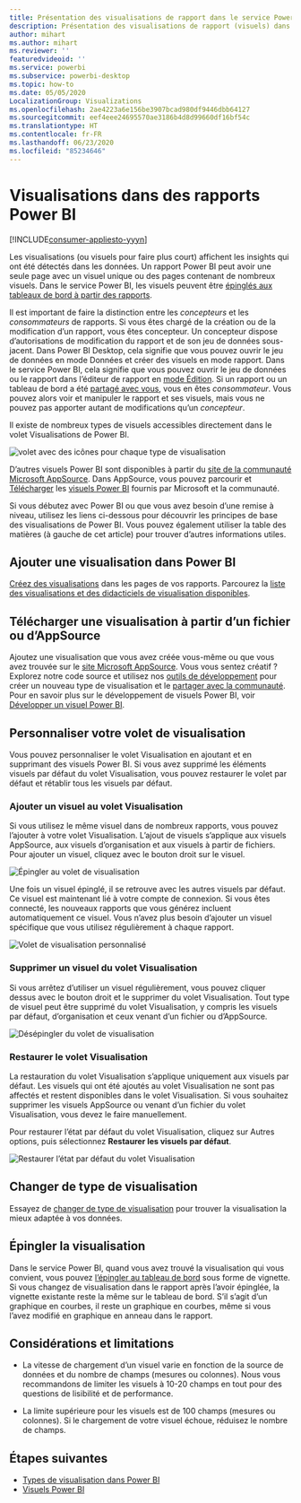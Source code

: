 ```yaml
---
title: Présentation des visualisations de rapport dans le service Power BI et dans Power BI Desktop
description: Présentation des visualisations de rapport (visuels) dans Microsoft Power BI.
author: mihart
ms.author: mihart
ms.reviewer: ''
featuredvideoid: ''
ms.service: powerbi
ms.subservice: powerbi-desktop
ms.topic: how-to
ms.date: 05/05/2020
LocalizationGroup: Visualizations
ms.openlocfilehash: 2ae4223a6e156be3907bcad980df9446dbb64127
ms.sourcegitcommit: eef4eee24695570ae3186b4d8d99660df16bf54c
ms.translationtype: HT
ms.contentlocale: fr-FR
ms.lasthandoff: 06/23/2020
ms.locfileid: "85234646"
---
```

# <a name="visualizations-in-power-bi-reports"></a>Visualisations dans des rapports Power BI

[!INCLUDE[consumer-appliesto-yyyn](../includes/consumer-appliesto-yyyn.md)]    

Les visualisations (ou visuels pour faire plus court) affichent les insights qui ont été détectés dans les données. Un rapport Power BI peut avoir une seule page avec un visuel unique ou des pages contenant de nombreux visuels. Dans le service Power BI, les visuels peuvent être [épinglés aux tableaux de bord à partir des rapports](../create-reports/service-dashboard-pin-tile-from-report.md).

Il est important de faire la distinction entre les *concepteurs* et les *consommateurs* de rapports.  Si vous êtes chargé de la création ou de la modification d’un rapport, vous êtes concepteur.  Un concepteur dispose d’autorisations de modification du rapport et de son jeu de données sous-jacent. Dans Power BI Desktop, cela signifie que vous pouvez ouvrir le jeu de données en mode Données et créer des visuels en mode rapport. Dans le service Power BI, cela signifie que vous pouvez ouvrir le jeu de données ou le rapport dans l’éditeur de rapport en [mode Édition](../consumer/end-user-reading-view.md). Si un rapport ou un tableau de bord a été [partagé avec vous](../consumer/end-user-shared-with-me.md), vous en êtes *consommateur*. Vous pouvez alors voir et manipuler le rapport et ses visuels, mais vous ne pouvez pas apporter autant de modifications qu’un *concepteur*.

Il existe de nombreux types de visuels accessibles directement dans le volet Visualisations de Power BI.

![volet avec des icônes pour chaque type de visualisation](media/power-bi-report-visualizations/power-bi-icons.png)

D’autres visuels Power BI sont disponibles à partir du [site de la communauté Microsoft AppSource](https://appsource.microsoft.com). Dans AppSource, vous pouvez parcourir et [Télécharger](https://appsource.microsoft.com/marketplace/apps?page=1&product=power-bi-visuals) les [visuels Power BI](../developer/visuals/custom-visual-develop-tutorial.md) fournis par Microsoft et la communauté.

Si vous débutez avec Power BI ou que vous avez besoin d’une remise à niveau, utilisez les liens ci-dessous pour découvrir les principes de base des visualisations de Power BI.  Vous pouvez également utiliser la table des matières (à gauche de cet article) pour trouver d’autres informations utiles.

## <a name="add-a-visualization-in-power-bi"></a>Ajouter une visualisation dans Power BI

[Créez des visualisations](power-bi-report-add-visualizations-i.md) dans les pages de vos rapports. Parcourez la [liste des visualisations et des didacticiels de visualisation disponibles](power-bi-visualization-types-for-reports-and-q-and-a.md). 

## <a name="upload-a-visualization-from-a-file-or-from-appsource"></a>Télécharger une visualisation à partir d’un fichier ou d’AppSource

Ajoutez une visualisation que vous avez créée vous-même ou que vous avez trouvée sur le [site Microsoft AppSource](https://appsource.microsoft.com/marketplace/apps?product=power-bi-visuals). Vous vous sentez créatif ? Explorez notre code source et utilisez nos [outils de développement](../developer/visuals/custom-visual-develop-tutorial.md) pour créer un nouveau type de visualisation et le [partager avec la communauté](../developer/visuals/office-store.md). Pour en savoir plus sur le développement de visuels Power BI, voir [Développer un visuel Power BI](../developer/visuals/custom-visual-develop-tutorial.md).

## <a name="personalize-your-visualization-pane"></a>Personnaliser votre volet de visualisation

Vous pouvez personnaliser le volet Visualisation en ajoutant et en supprimant des visuels Power BI. Si vous avez supprimé les éléments visuels par défaut du volet Visualisation, vous pouvez restaurer le volet par défaut et rétablir tous les visuels par défaut.

### <a name="add-a-visual-to-the-visualization-pane"></a>Ajouter un visuel au volet Visualisation

Si vous utilisez le même visuel dans de nombreux rapports, vous pouvez l’ajouter à votre volet Visualisation. L’ajout de visuels s’applique aux visuels AppSource, aux visuels d’organisation et aux visuels à partir de fichiers. Pour ajouter un visuel, cliquez avec le bouton droit sur le visuel.

![Épingler au volet de visualisation](media/power-bi-report-visualizations/power-bi-pin-custom-visual-option.png)

Une fois un visuel épinglé, il se retrouve avec les autres visuels par défaut. Ce visuel est maintenant lié à votre compte de connexion. Si vous êtes connecté, les nouveaux rapports que vous générez incluent automatiquement ce visuel. Vous n’avez plus besoin d’ajouter un visuel spécifique que vous utilisez régulièrement à chaque rapport.

![Volet de visualisation personnalisé](media/power-bi-report-visualizations/power-bi-personalized-visualization-pane.png)

### <a name="remove-a-visual-from-the-visualization-pane"></a>Supprimer un visuel du volet Visualisation

Si vous arrêtez d’utiliser un visuel régulièrement, vous pouvez cliquer dessus avec le bouton droit et le supprimer du volet Visualisation. Tout type de visuel peut être supprimé du volet Visualisation, y compris les visuels par défaut, d’organisation et ceux venant d’un fichier ou d’AppSource.

![Désépingler du volet de visualisation](media/power-bi-report-visualizations/unpin-visual.png)

### <a name="restore-the-visualization-pane"></a>Restaurer le volet Visualisation

La restauration du volet Visualisation s’applique uniquement aux visuels par défaut. Les visuels qui ont été ajoutés au volet Visualisation ne sont pas affectés et restent disponibles dans le volet Visualisation. Si vous souhaitez supprimer les visuels AppSource ou venant d’un fichier du volet Visualisation, vous devez le faire manuellement.

Pour restaurer l’état par défaut du volet Visualisation, cliquez sur Autres options, puis sélectionnez **Restaurer les visuels par défaut**.

![Restaurer l’état par défaut du volet Visualisation](media/power-bi-report-visualizations/restore-default.png)

## <a name="change-the-visualization-type"></a>Changer de type de visualisation

Essayez de [changer de type de visualisation](power-bi-report-change-visualization-type.md) pour trouver la visualisation la mieux adaptée à vos données.

## <a name="pin-the-visualization"></a>Épingler la visualisation

Dans le service Power BI, quand vous avez trouvé la visualisation qui vous convient, vous pouvez [l’épingler au tableau de bord](../create-reports/service-dashboard-pin-tile-from-report.md) sous forme de vignette. Si vous changez de visualisation dans le rapport après l’avoir épinglée, la vignette existante reste la même sur le tableau de bord. S’il s’agit d’un graphique en courbes, il reste un graphique en courbes, même si vous l’avez modifié en graphique en anneau dans le rapport.

## <a name="limitations-and-considerations"></a>Considérations et limitations
- La vitesse de chargement d’un visuel varie en fonction de la source de données et du nombre de champs (mesures ou colonnes).  Nous vous recommandons de limiter les visuels à 10-20 champs en tout pour des questions de lisibilité et de performance. 

- La limite supérieure pour les visuels est de 100 champs (mesures ou colonnes). Si le chargement de votre visuel échoue, réduisez le nombre de champs.

## <a name="next-steps"></a>Étapes suivantes

* [Types de visualisation dans Power BI](power-bi-visualization-types-for-reports-and-q-and-a.md)
* [Visuels Power BI](../developer/visuals/power-bi-custom-visuals.md)
